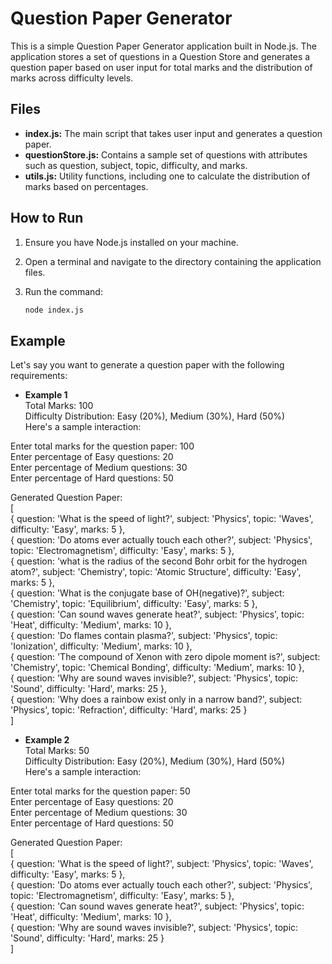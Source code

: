 # Question Paper Generator

This is a simple Question Paper Generator application built in Node.js. The application stores a set of questions in a Question Store and generates a question paper based on user input for total marks and the distribution of marks across difficulty levels.

## Files

- **index.js:** The main script that takes user input and generates a question paper.
- **questionStore.js:** Contains a sample set of questions with attributes such as question, subject, topic, difficulty, and marks.
- **utils.js:** Utility functions, including one to calculate the distribution of marks based on percentages.

## How to Run

1. Ensure you have Node.js installed on your machine.

2. Open a terminal and navigate to the directory containing the application files.

3. Run the command:
   ```bash
   node index.js

## Example
Let's say you want to generate a question paper with the following requirements:

- **Example 1**<br>
Total Marks: 100<br>
Difficulty Distribution: Easy (20%), Medium (30%), Hard (50%)<br>
Here's a sample interaction:<br>

Enter total marks for the question paper: 100<br>
Enter percentage of Easy questions: 20<br>
Enter percentage of Medium questions: 30<br>
Enter percentage of Hard questions: 50<br>

Generated Question Paper:<br>
[<br>
  {
    question: 'What is the speed of light?',
    subject: 'Physics',
    topic: 'Waves',
    difficulty: 'Easy',
    marks: 5
  },<br>
  {
    question: 'Do atoms ever actually touch each other?',
    subject: 'Physics',
    topic: 'Electromagnetism',
    difficulty: 'Easy',
    marks: 5
  },<br>
  {
    question: 'what is the radius of the second Bohr orbit for the hydrogen atom?',
    subject: 'Chemistry',
    topic: 'Atomic Structure',
    difficulty: 'Easy',
    marks: 5
  },<br>
  {
    question: 'What is the conjugate base of OH(negative)?',
    subject: 'Chemistry',
    topic: 'Equilibrium',
    difficulty: 'Easy',
    marks: 5
  },<br>
  {
    question: 'Can sound waves generate heat?',
    subject: 'Physics',
    topic: 'Heat',
    difficulty: 'Medium',
    marks: 10
  },<br>
  {
    question: 'Do flames contain plasma?',
    subject: 'Physics',
    topic: 'Ionization',
    difficulty: 'Medium',
    marks: 10
  },<br>
  {
    question: 'The compound of Xenon with zero dipole moment is?',
    subject: 'Chemistry',
    topic: 'Chemical Bonding',
    difficulty: 'Medium',
    marks: 10
  },<br>
  {
    question: 'Why are sound waves invisible?',
    subject: 'Physics',
    topic: 'Sound',
    difficulty: 'Hard',
    marks: 25
  },<br>
  {
    question: 'Why does a rainbow exist only in a narrow band?',
    subject: 'Physics',
    topic: 'Refraction',
    difficulty: 'Hard',
    marks: 25
  }<br>
]<br>

- **Example 2**<br>
Total Marks: 50<br>
Difficulty Distribution: Easy (20%), Medium (30%), Hard (50%)<br>
Here's a sample interaction:<br>

Enter total marks for the question paper: 50<br>
Enter percentage of Easy questions: 20<br>
Enter percentage of Medium questions: 30<br>
Enter percentage of Hard questions: 50<br>

Generated Question Paper:<br>
[<br>
  {
    question: 'What is the speed of light?',
    subject: 'Physics',
    topic: 'Waves',
    difficulty: 'Easy',
    marks: 5
  },<br>
  {
    question: 'Do atoms ever actually touch each other?',
    subject: 'Physics',
    topic: 'Electromagnetism',
    difficulty: 'Easy',
    marks: 5
  },<br>
  {
    question: 'Can sound waves generate heat?',
    subject: 'Physics',
    topic: 'Heat',
    difficulty: 'Medium',
    marks: 10
  },<br>
  {
    question: 'Why are sound waves invisible?',
    subject: 'Physics',
    topic: 'Sound',
    difficulty: 'Hard',
    marks: 25
  }<br>
]<br>
